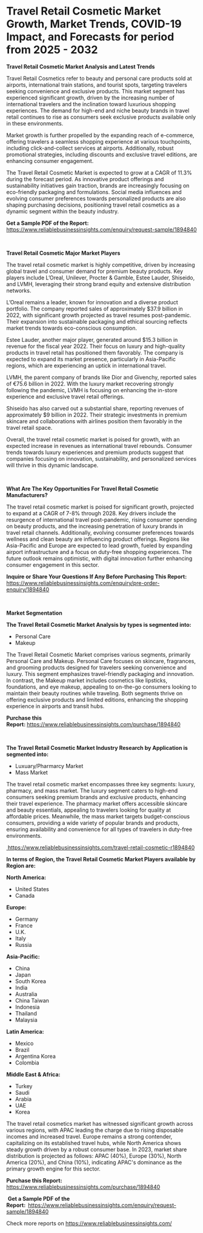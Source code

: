 <p><h1>Travel Retail Cosmetic Market Growth, Market Trends, COVID-19 Impact, and Forecasts for period from 2025 - 2032</h1></p><p><strong>Travel Retail Cosmetic Market Analysis and Latest Trends</strong></p>
<p><p>Travel Retail Cosmetics refer to beauty and personal care products sold at airports, international train stations, and tourist spots, targeting travelers seeking convenience and exclusive products. This market segment has experienced significant growth, driven by the increasing number of international travelers and the inclination toward luxurious shopping experiences. The demand for high-end and niche beauty brands in travel retail continues to rise as consumers seek exclusive products available only in these environments.</p><p>Market growth is further propelled by the expanding reach of e-commerce, offering travelers a seamless shopping experience at various touchpoints, including click-and-collect services at airports. Additionally, robust promotional strategies, including discounts and exclusive travel editions, are enhancing consumer engagement.</p><p>The Travel Retail Cosmetic Market is expected to grow at a CAGR of 11.3% during the forecast period. As innovative product offerings and sustainability initiatives gain traction, brands are increasingly focusing on eco-friendly packaging and formulations. Social media influences and evolving consumer preferences towards personalized products are also shaping purchasing decisions, positioning travel retail cosmetics as a dynamic segment within the beauty industry.</p></p>
<p><strong>Get a Sample PDF of the Report:&nbsp;</strong> <a href="https://www.reliablebusinessinsights.com/enquiry/request-sample/1894840?utm_campaign=96&utm_medium=2&utm_source=Github&utm_content=ia&utm_term=13012025&utm_id=travel-retail-cosmetic">https://www.reliablebusinessinsights.com/enquiry/request-sample/1894840</a></p>
<p>&nbsp;</p>
<p><strong>Travel Retail Cosmetic Major Market Players</strong></p>
<p><p>The travel retail cosmetic market is highly competitive, driven by increasing global travel and consumer demand for premium beauty products. Key players include L’Oreal, Unilever, Procter & Gamble, Estee Lauder, Shiseido, and LVMH, leveraging their strong brand equity and extensive distribution networks.</p><p>L’Oreal remains a leader, known for innovation and a diverse product portfolio. The company reported sales of approximately $37.9 billion in 2022, with significant growth projected as travel resumes post-pandemic. Their expansion into sustainable packaging and ethical sourcing reflects market trends towards eco-conscious consumption.</p><p>Estee Lauder, another major player, generated around $15.3 billion in revenue for the fiscal year 2022. Their focus on luxury and high-quality products in travel retail has positioned them favorably. The company is expected to expand its market presence, particularly in Asia-Pacific regions, which are experiencing an uptick in international travel.</p><p>LVMH, the parent company of brands like Dior and Givenchy, reported sales of €75.6 billion in 2022. With the luxury market recovering strongly following the pandemic, LVMH is focusing on enhancing the in-store experience and exclusive travel retail offerings.</p><p>Shiseido has also carved out a substantial share, reporting revenues of approximately $9 billion in 2022. Their strategic investments in premium skincare and collaborations with airlines position them favorably in the travel retail space.</p><p>Overall, the travel retail cosmetic market is poised for growth, with an expected increase in revenues as international travel rebounds. Consumer trends towards luxury experiences and premium products suggest that companies focusing on innovation, sustainability, and personalized services will thrive in this dynamic landscape.</p></p>
<p>&nbsp;</p>
<p><strong>What Are The Key Opportunities For Travel Retail Cosmetic Manufacturers?</strong></p>
<p><p>The travel retail cosmetic market is poised for significant growth, projected to expand at a CAGR of 7-8% through 2028. Key drivers include the resurgence of international travel post-pandemic, rising consumer spending on beauty products, and the increasing penetration of luxury brands in travel retail channels. Additionally, evolving consumer preferences towards wellness and clean beauty are influencing product offerings. Regions like Asia-Pacific and Europe are expected to lead growth, fueled by expanding airport infrastructure and a focus on duty-free shopping experiences. The future outlook remains optimistic, with digital innovation further enhancing consumer engagement in this sector.</p></p>
<p><strong>Inquire or Share Your Questions If Any Before Purchasing This Report:</strong> <a href="https://www.reliablebusinessinsights.com/enquiry/pre-order-enquiry/1894840?utm_campaign=96&utm_medium=2&utm_source=Github&utm_content=ia&utm_term=13012025&utm_id=travel-retail-cosmetic">https://www.reliablebusinessinsights.com/enquiry/pre-order-enquiry/1894840</a></p>
<p>&nbsp;</p>
<p><strong>Market Segmentation</strong></p>
<p><strong>The Travel Retail Cosmetic Market Analysis by types is segmented into:</strong></p>
<p><ul><li>Personal Care</li><li>Makeup</li></ul></p>
<p><p>The Travel Retail Cosmetic Market comprises various segments, primarily Personal Care and Makeup. Personal Care focuses on skincare, fragrances, and grooming products designed for travelers seeking convenience and luxury. This segment emphasizes travel-friendly packaging and innovation. In contrast, the Makeup market includes cosmetics like lipsticks, foundations, and eye makeup, appealing to on-the-go consumers looking to maintain their beauty routines while traveling. Both segments thrive on offering exclusive products and limited editions, enhancing the shopping experience in airports and transit hubs.</p></p>
<p><strong>Purchase this Report:&nbsp;</strong><a href="https://www.reliablebusinessinsights.com/purchase/1894840?utm_campaign=96&utm_medium=2&utm_source=Github&utm_content=ia&utm_term=13012025&utm_id=travel-retail-cosmetic">https://www.reliablebusinessinsights.com/purchase/1894840</a></p>
<p>&nbsp;</p>
<p><strong>The Travel Retail Cosmetic Market Industry Research by Application is segmented into:</strong></p>
<p><ul><li>Luxuary/Pharmarcy Market</li><li>Mass Market</li></ul></p>
<p><p>The travel retail cosmetic market encompasses three key segments: luxury, pharmacy, and mass market. The luxury segment caters to high-end consumers seeking premium brands and exclusive products, enhancing their travel experience. The pharmacy market offers accessible skincare and beauty essentials, appealing to travelers looking for quality at affordable prices. Meanwhile, the mass market targets budget-conscious consumers, providing a wide variety of popular brands and products, ensuring availability and convenience for all types of travelers in duty-free environments.</p></p>
<p><a href="https://www.reliablebusinessinsights.com/travel-retail-cosmetic-r1894840?utm_campaign=96&utm_medium=2&utm_source=Github&utm_content=ia&utm_term=13012025&utm_id=travel-retail-cosmetic">&nbsp;https://www.reliablebusinessinsights.com/travel-retail-cosmetic-r1894840</a></p>
<p><strong>In terms of Region, the Travel Retail Cosmetic Market Players available by Region are:</strong></p>
<p>
    <p> <strong> North America: </strong>
        <ul>
            <li>United States</li>
            <li>Canada</li>
        </ul>
        </p> 
    <p> <strong> Europe: </strong>
        <ul>
            <li>Germany</li>
            <li>France</li>
            <li>U.K.</li>
            <li>Italy</li>
            <li>Russia</li>
        </ul>
        </p> 
    <p> <strong> Asia-Pacific: </strong>
        <ul>
            <li>China</li>
            <li>Japan</li>
            <li>South Korea</li>
            <li>India</li>
            <li>Australia</li>
            <li>China Taiwan</li>
            <li>Indonesia</li>
            <li>Thailand</li>
            <li>Malaysia</li>
        </ul>
        </p> 
    <p> <strong> Latin America: </strong>
        <ul>
            <li>Mexico</li>
            <li>Brazil</li>
            <li>Argentina Korea</li>
            <li>Colombia</li>
        </ul>
        </p> 
    <p> <strong> Middle East & Africa: </strong>
        <ul>
            <li>Turkey</li>
            <li>Saudi</li>
            <li>Arabia</li>
            <li>UAE</li>
            <li>Korea</li>
        </ul>
    </p>
    </p>
<p><p>The travel retail cosmetics market has witnessed significant growth across various regions, with APAC leading the charge due to rising disposable incomes and increased travel. Europe remains a strong contender, capitalizing on its established travel hubs, while North America shows steady growth driven by a robust consumer base. In 2023, market share distribution is projected as follows: APAC (40%), Europe (30%), North America (20%), and China (10%), indicating APAC's dominance as the primary growth engine for this sector.</p></p>
<p><strong>Purchase this Report: </strong><a href="https://www.reliablebusinessinsights.com/purchase/1894840?utm_campaign=96&utm_medium=2&utm_source=Github&utm_content=ia&utm_term=13012025&utm_id=travel-retail-cosmetic">https://www.reliablebusinessinsights.com/purchase/1894840</a></p>
<p>&nbsp;<strong>Get a Sample PDF of the Report:&nbsp;&nbsp;</strong><a href="https://www.reliablebusinessinsights.com/enquiry/request-sample/1894840?utm_campaign=96&utm_medium=2&utm_source=Github&utm_content=ia&utm_term=13012025&utm_id=travel-retail-cosmetic">https://www.reliablebusinessinsights.com/enquiry/request-sample/1894840</a></p>
<p><strong></strong></p>
<p>Check more reports on <a href="https://www.reliablebusinessinsights.com/?utm_campaign=96&utm_medium=2&utm_source=Github&utm_content=ia&utm_term=13012025&utm_id=travel-retail-cosmetic">https://www.reliablebusinessinsights.com/</a></p>